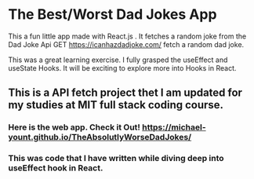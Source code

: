 # The Best/Worst Dad Jokes App
This a fun little app made with React.js . It fetches a random joke from the Dad Joke Api GET https://icanhazdadjoke.com/ fetch a random dad joke.

This was a great learning exercise. I fully grasped the useEffect and useState Hooks. It will be exciting to explore more into Hooks in React.


## This is a API fetch project thet I am updated for my studies at MIT full stack coding course.

### Here is the web app. Check it Out! https://michael-yount.github.io/TheAbsolutlyWorseDadJokes/


### This was code that I have written while diving deep into useEffect hook in React. 
